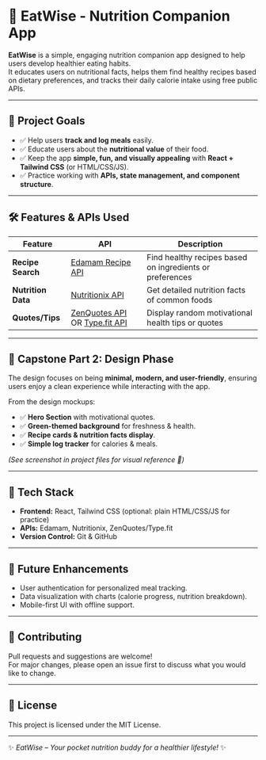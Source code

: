 # 🍏 EatWise - Nutrition Companion App

**EatWise** is a simple, engaging nutrition companion app designed to help users develop healthier eating habits.  
It educates users on nutritional facts, helps them find healthy recipes based on dietary preferences, and tracks their daily calorie intake using free public APIs.  

---

## 🚀 Project Goals
- ✅ Help users **track and log meals** easily.  
- ✅ Educate users about the **nutritional value** of their food.  
- ✅ Keep the app **simple, fun, and visually appealing** with **React + Tailwind CSS** (or HTML/CSS/JS).  
- ✅ Practice working with **APIs, state management, and component structure**.  

---

## 🛠️ Features & APIs Used

| Feature            | API                | Description |
|--------------------|-------------------|-------------|
| **Recipe Search**  | [Edamam Recipe API](https://developer.edamam.com/) | Find healthy recipes based on ingredients or preferences |
| **Nutrition Data** | [Nutritionix API](https://www.nutritionix.com/business/api) | Get detailed nutrition facts of common foods |
| **Quotes/Tips**    | [ZenQuotes API](https://zenquotes.io/) OR [Type.fit API](https://type.fit/api/quotes) | Display random motivational health tips or quotes |

---

## 🎨 Capstone Part 2: Design Phase
The design focuses on being **minimal, modern, and user-friendly**, ensuring users enjoy a clean experience while interacting with the app.  

From the design mockups:  
- ✅ **Hero Section** with motivational quotes.  
- ✅ **Green-themed background** for freshness & health.  
- ✅ **Recipe cards & nutrition facts display**.  
- ✅ **Simple log tracker** for calories & meals.  

*(See screenshot in project files for visual reference 📸)*  

---

## 📂 Tech Stack
- **Frontend:** React, Tailwind CSS (optional: plain HTML/CSS/JS for practice)  
- **APIs:** Edamam, Nutritionix, ZenQuotes/Type.fit  
- **Version Control:** Git & GitHub  

---

## 📌 Future Enhancements
- User authentication for personalized meal tracking.  
- Data visualization with charts (calorie progress, nutrition breakdown).  
- Mobile-first UI with offline support.  

---

## 🤝 Contributing
Pull requests and suggestions are welcome!  
For major changes, please open an issue first to discuss what you would like to change.  

---

## 📜 License
This project is licensed under the MIT License.  

---
✨ *EatWise – Your pocket nutrition buddy for a healthier lifestyle!* ✨
